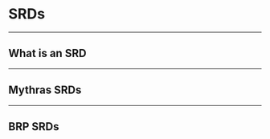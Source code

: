 # SRDs

---
## What is an SRD

---
## Mythras SRDs

---
## BRP SRDs
<!-- Combat is an important feature of roleplaying games. Violent confrontation has ever been a way of settling problems, from vengeance-driven fights between nemeses, to the clash of armies in times of war. Nevertheless, combat need not be a savage battle to the death. Some combat encounters can be swashbuckling duels which end without injury, or perhaps light-hearted bar room brawls. _Mythras Imperative_ uses several terms to explain the core elements of combat. These are explained in the following sections, but in overview, these are:

- **Combat Style:** The skill of wielding a group of weapons learned as part of a culture or profession.
- **Combat Rounds:** Bookkeeping time segments of five seconds each.
- **Combat Actions:** Possible acts a character can perform during a Round by the expenditure of an Action Point.
- **Weapon Size:** How difficult it is to parry a particular weapon.
- **Engagement:** When combatants can hit or be hit by a direct opponent, depending on circumstances.
- **Special Effects:** Combat manoeuvres which can be performed if one combatant gains the upper hand.

---
## Combat Styles

Combat Style represents a 'package' of multiple weapons related by their nature, which avoids the necessity of learning each individual weapon separately.

The most important aspect of Combat Skill is that the character learns how to use each weapon in the skill, both singly and in combination so that they might be interchanged, as necessary. Combat training does not focus merely on using a specific weapon or weapons under best conditions, but also covers what to do when placed at a severe disadvantage. Such cross-training is a primary part of preparing a combatant for the unpredictable events of the battlefield, where weapon breakage or becoming disarmed is always a potential possibility.

Thus, a Hyberborean barbarian may be expected to know how to use a spear, hand axe, javelin, and shield, whereas a Sumerian warrior may be trained in shortsword, mace, shield, and bow instead. Deciding how many weapons should be included into a single style is ultimately a choice determined by the Games Master and the setting of the game.

Characters who attempt to use a weapon not covered by their style should suffer a skill penalty of one or more difficulty grades.

Combat styles possess another function beyond simply learning a group of weapon skills. Since each style is taught by a particular culture or career, they are inherently optimised for the environment or military tactics that group normally fights with; for instance, a horse nomad learns to fight from the saddle, or an infantryman trains to fight in close order formation. Therefore, as an additional bonus, some Combat Styles may be assigned one or more traits which grants it an advantage under certain circumstances. Traits are only intended to be used with the weapons and situations of that particular style. Obviously, there are countless traits, many of which are specific to a particular period or campaign world.

##### Combat Style Traits Table

| Trait | Description |
| :-- | :-- |
| Beast-back Lancer | Performing a mounted charge with this combat style does not incur the one step difficulty penalty to hit. |
| Blind Fighting | Allows user to ignore any penalties imposed due to poor lighting or temporary blinding |
| Daredevil | May use the Evade skill to dodge blows in hand-to-hand combat without ending up prone |
| Defensive Minded | Increases the Size of your weapon when parrying by one step, provided no offensive action is taken that round |
| Formation Fighting | Permits an unflanked group of three or more warriors to draw into close formation, placing more open or disordered opponents at a disadvantage and reducing each foe's Action Points by one if they engage |
| Knockout Blow | When attacking with surprise treat any Stun Location as lasting minutes instead of turns |
| Mounted Combat | Allows character to ignore the skill cap placed upon combat rolls by the Ride skill |
| Ranged Marksman | When using a ranged weapon, shift a random Hit Location roll to an adjoining body location |
| Skirmishing | The style permits launching ranged attacks whilst walking or running |
| Throw Weapons | Any melee weapon in the style can also be thrown at no penalty to skill, but when used in this way a weapon's damage roll is halved. |
| Unarmed Prowess | Permits the user to treat his Unarmed blocks and parries as 'Medium' sized, enabling him to better defend himself from armed opponents. |

---
## Running Combat

To emphasise its visceral nature, combat is tracked on a blow-by-blow basis. To ease bookkeeping, fights are broken down into Combat Rounds of five seconds each. During this period combatants may make hand-to-hand attacks or defend against them, maneuver into and out of combat, fire or throw a Ranged Weapon, and so on. Similar to real life, most combat engagements – once joined – are concluded in a matter of seconds rather than minutes. In game terms this means several Combat Rounds, unless participants withdraw to perhaps reset Initiative, reassess their tactical situation, or simply to grab a momentary rest before re-engaging. Only fights between well matched foes or sequences of opponents tend to last longer.

---
## Firearms

If using firearms in a _Mythras Imperative_ game, there are a few things to consider given the lethality of a firefight. First, it is near impossible to avoid laser beams or bullets which travel faster than human reflexes. Using the combat rules as presented, this means that unless one tries to dive clear of the area using Evade, any hit will immediately expose the victim to one or more Special Effects. It also changes the Action Point economy. If you can't use points to reactively defend yourself then most characters will end up using all their actions to blast away, gambling on the incompetence of their foes. To handle this paradigm shift, both Game Masters and Players may need to change the way they view – and approach – gun combat. Some things to note are:

- Gun combat is dangerous!
- On the whole people prioritize not being shot over shooting others
- The most common method of protection is to take cover.
- Suppressing fire is the best way of preventing foes shooting back.
- Firearms are surprisingly inaccurate unless time is taken to brace and/or aim.
- When you are shot, bad stuff happens.

Defending oneself against gunfire largely becomes a matter of body armor, using cover, and trying to prevent the opponent from being able to fire back. Consequently, most gun battles tend to become very tactical – lots of suppressing fire, flanking movement, and flushing foes from deep cover – during which characters may pass entire combat rounds being pinned down and unable to respond until the opposition stops firing... which some players may find extremely tedious.

It is perfectly possible that an entire gunfight will result in no injuries; just one side giving up due to running out of ammunition or fleeing the battle entirely. After all, few people want to risk being riddled with a burst from a weapon on full automatic.

Throughout these combat rules, certain action types, Special Effects and situations apply to combat with firearms only, and these are marked accordingly.

---
## Combat Rounds and Initiative

Combat Rounds use several important terms:

- **Initiative:** The order of who acts when during a Turn of a Combat Round. The Games Master counts down through Initiative values from the highest to the lowest, so that each participant has a chance to take their Turn when their number is reached.
- **Turns:** During each 5 second Combat Round, each participant has an opportunity to take one or more Turns, dependent on the number of Action Points they possess, and how they use them. Upon their Turn, participants perform one Combat Action, which comprises of a declaration, possible movement, any necessary dice rolls (including Reactions), and the resolution of the Action. If any participant has Action Points remaining, the players may each take another Turn in Initiative order. Once no Action Points remain, or any remaining are being held back for Reactions, play proceeds to the next Combat Round.

Each term is described, in more detail, below.

#### Initiative

Initiative determines participants' order of actions in a Combat Round. It is rolled at the start of a fight and determines when each character acts. Unless something occurs to change the situation, such as certain Combat Actions or Special Effects, Initiative remains in play until it is forced to be re-rolled.

Initiative is calculated by each participant rolling 1d10 and adding their Initiative Modifier. Whoever gained the highest result acts first, followed by the second highest and so on. When two or more participants tie scores, the one with the higher DEX will act first. If this still results in a tie, have each roll a die with high roll going before the other.

#### Actions in Combat

Once Initiative has been determined, the participants have the potential to perform several Combat Actions during each Combat Round. All characters get 2 Action Points per Round, but when they can act is limited to whether the Action is proactive or Reactive. 

Proactive Actions can only be attempted on the character's own Turn; that is to say, during his Initiative. Proactive Actions are those in which the character is the instigator, such as making an attack with a weapon.

Reactive Actions are those taken by a character to counter or resist an act made against them. Only one reaction attempt is permitted for each threat, an example would be trying to parry an attack.

Unused Action Points do not carry over from one Round to the next.

---
## Combat Actions

Combat Actions are those acts which can be performed during battle. Drawing a weapon, casting a spell, or diving clear from an attack are all examples of Combat Actions. Most are concerned with elements of combat itself, but some relate to activities outside the realm of spells and weapons.

As previously mentioned, how often a character can act per Round is limited by their available Action Points. These are spent over the course of each Combat Round to perform various Combat Actions. Once a combatant's Action Points are expended, they may no longer act for the remainder of that Round and must wait until their points reset at the beginning of the next.

Unless otherwise specified any Combat Action (save for "Free" Actions) costs one Action Point. Thus, combatants need to carefully consider how and when they use their Action Points. They may act as aggressively or defensively as they wish, dynamically reacting to the evolving circumstance of the combat.

### Proactive Actions

The following are activities a character can attempt on his Turn by spending an Action Point. Note that some Actions such as spell casting or reloading may take several Turns to complete; each Turn costing its own Action Point.

#### Attack

The character can attempt to strike with a hand-to-hand weapon or use a Ranged Weapon.

#### Brace

The character braces by taking a firm stance and leaning into the direction of a forthcoming attack. For the purposes of resisting Knockback or Leaping Attacks, the character's SIZ is treated as 50% bigger. Against the Bash Special Effect, SIZ is doubled.

#### Cast Magic/Use Power

The character can attempt to cast a spell, invoke certain powers, and so on. Complex magics may require several Actions to complete the casting. Once concluded, the magic can be released at any moment up until the caster's next Turn – at which point it can be held for later effect, but this requires the Hold Magic/Power Action (see below) to maintain it in preparation for later release.

#### Change Range

The character can attempt to close in on or retreat from an opponent, as long as they are not engaged in hand-to-hand combat with the opponent or being pinned down by enemy fire in ranged combat situation.

#### Charge

The Charge Action allows a character to move into engagement range at running or sprinting speed, using the momentum of the charge to make a more forceful melee attack. These rules are covered in more detail in the [Charging](0005_Combat.md?id=charging) section below.

#### Delay

The character conserves one or more Actions to perform Reactive Actions later, such as Interrupt or Parry. The Action Point costs of delaying is covered by whatever acts are finally performed. If the delayed Actions are not taken before the character's next Turn, then the character is considered to have Dithered (see below), and the Action Point is lost.

#### Dither

The default option unless another Action is chosen, the character simply wastes his turn doing nothing useful.

#### Hold Magic/Power

Once casting is complete, the character may hold a spell or Power in temporary check, awaiting the best moment to release it. The magic may be held back for as long as the character continues to take this Action on subsequent Turns, but this allows free use of the Counter Spell reaction by an enemy if pertinent to the spell. The actual skill roll to cast the held spell is not made until it is cast.

#### Mount

The character can mount or dismount a riding beast or vehicle. Particularly large mounts may require several Turns to complete.

#### Move

Provided one is not engaged with an opponent, the character can move any distance the Games Master deems suitable for the situation.

#### Outmaneuver

The character can engage multiple opponents in a group Opposed Roll of Evade skills. Those who Fail to beat his roll cannot attack him in that Combat Round. See the section on [Outmaneuvering](0005_Combat.md?id=outmaneuvering) below.

#### Ready Weapon

The character may retrieve, draw, sheath, withdraw, or reload a weapon or other object. Retrieving a nearby dropped object requires 2 Actions: one to move and reach down for the object and a second to return to a readied stance. Some missile weapons require several Actions to reload.

#### Reload (Firearms)

As per Ready Weapon. Reloading times can vary wildly according to the type of weapon. Single shot black powder muskets will be far slower to reload than changing an ammunition magazine or power source.

#### Regain Footing

If unengaged with an opponent, the character can automatically regain his footing from being tripped or knocked down. If Engaged, the character must win an Opposed Roll of Brawn or Athletics with the opponent before standing. This contest does not cost any Action Points to resolve.

#### Sneak Peek (Firearms)

Sneak Peek allows somebody currently sheltering behind cover to take a quick look-see to judge what the tactical situation is. The action is ostensibly safe, permitting the observer a single Perception roll before ducking back into cover. If the Perception test is a fumble however, they foolishly overextend their head or remain in sight long enough for an enemy to take a pot shot.

#### Steady Weapon (Firearms)

Allows the character to establish a firm firing posture and support an automatic weapon so that it remains stable. It requires that the character be at least partially exposed and not completely protected by cover. The primary benefit is that it reduces the recoil penalty of Burst or Full-Automatic fire by one step. This effect is like Brace in that its benefits continue until the character moves.

#### Struggle

If the character is the victim of certain types of attack or Special Effects, they may attempt to extract themselves from the situation. For example, breaking free from an enemy's grip.

#### Switch Fire Mode (Firearms)

Switch Fire allows the user of an automatic or dual-purpose firearm to change the selector on their weapon to take advantage of other fire modes. Thus, an assault rifle could be switched from semi-automatic to burst, choose different types of ammunition, or a supplementary system such as an integral grenade launcher brought online. Whilst modern weapons require an Action Point on the character's Turn to switch modes, sufficiently advanced high-tech firearms may permit it as a Free Action, triggered by electronic implants or psychically reading the user's mind.

#### Take Cover

Take Cover is a proactive action which allows a shooter to duck behind whatever cover is available in their immediate vicinity, thereby gaining some degree of protection against incoming fire. Unlike Evade it does not leave the user prone but does rely on some form of cover being available, for example ducking back around a corner in a corridor or crouching down behind a table in a bar. Depending on circumstances, the available cover may or may not be sufficient to completely protect the character. The type of cover will also determine its protective qualities; a thick steel door for instance may prove impenetrable to bullets, whereas a thin wooden wall might only provide 4 Armor Points. For general guidelines concerning the protective qualities of certain materials, see the table in the [Inanimate Objects](0004_Game_System.md?id=inanimate-objects) section.

### Reactive Actions

This list specifies Reactions that can be used at any time during the Combat Round as a response to an imminent threat. As in the previous list, a reaction costs an Action Point to perform.

#### Counter Spell

The character can attempt to dismiss or counter an incoming spell. This assumes the countering magic has a Casting Time of one Turn, otherwise it must be prepared in advance and temporarily withheld using the Hold Magic Action. Successfully intercepting magic in this manner is assumed to negate the entire spell, even those with multiple targets or areas of effect.

#### Evade

The character can use their Evade skill in an attempt to dive clear of threats such as incoming missiles or a charging attack. This leaves the character prone unless mitigated by an Ability or special circumstance. Thus, the character's next turn is usually spent taking the Regain Footing Action to stand again.

#### Interrupt

Delaying characters only. This Reactive Action halts an opponent's Turn at any point to take a delayed Turn Action. Assuming no change in the tactical situation, the opponent continues the Turn after the character's is completed. If unable to still achieve the original declaration, the opponent's Action Point is wasted. An interrupt can also be used to perform an attack-of-opportunity against anyone passing close by the delaying character and within weapon's reach.

#### Parry

The character can attempt to defend against an incoming attack using a combination of parrying, leaning, ducking, and sidestepping footwork to minimize the blow.

### Free Actions

Free Actions (listed below) can be performed at any time during the Combat Round and cost no Action Points to perform.

#### Assess Situation

If unengaged, a character can make a Perception roll at no Action Point cost. A Success reveals any relevant changes in the tactical situation (such as spotting a foe beginning a charge). Assessing while Running results in a Hard Perception roll, Sprinting is Formidable.

#### Drop Item

Dropping an item is a Free Action.

#### Signal

If unengaged, gesturing or signaling to one or more participants (if they can perceive the sign) is a Free Action.

#### Speak

A character can speak at any time during combat, but what is said should be limited to short phrases which can be uttered in five seconds or less; for example, 'Look out behind you!' or 'Damn you to hell!'

#### Use Luck Point

Using a Luck Point – to re-roll a particular result for example – is a Free Action.

#### Ward Location

The character guards a particular Hit Location from being hit by dedicating one of his weapons to passively block the area. Any blow which lands on that location has its damage automatically downgraded as per normal for a parrying weapon of its Size. The cover continues until the dedicated weapon is used to attack or actively Parry. Establishing or changing the Hit Location covered must be performed prior to an opponent rolling to attack the character. Due to their design, shields can cover multiple areas.

For further explanation see [Passive Blocking](0005_Combat.md?id=passive-blocking) below.

---
## Movement

The following rules govern engagement in combat:

- Movement is performed by either the Move or Charge Action.
- The Move Action allows the character to move a distance equal to their Base Movement Rate.
- Movement can only be performed by unengaged characters (save for special cases such as Outmaneuvering).
- Except in certain cases (such as charging), all significant movement ceases once a character enters the engagement range of the intended opponent.
- Unless charging through contact, moving into the opponent's engagement zone places each in engagement with the other.
- Once Engaged, characters cannot move away from an opponent unless first Withdrawing from close combat.
- Attempting to move past an unengaged foe who is using the Delay Combat Action, permits (as a specific exception) that opponent to strike at moving characters as they pass by or block a character's progress, prompting close combat on the following Turn or Round.

### Situational Movement Rates

These movement rates are situational and are not always an option. Many are detailed elsewhere but are included here for convenience. Most of these situational rates may be used in addition to a normal Movement Rate under set restrictions. Such information is detailed in the specific descriptions below.

#### Climb

A character that moves adjacent to or starts the Turn next to a climbable surface or object may climb at a rate equal to the Base Movement Rate. The character cannot have moved faster than a Walk and must have movement remaining, with the distance climbed being reduced by any movement already used. Worn armor hinders climbers based on the total of Armor Points worn.

##### Armoured Movement Penalty Table

| Total AP Worn | Load Category | Movement |
| :-: | :-: | :-: |
| 0-7 | None | 0 |
| 8-15 | Light | -1 |
| 16-23 | Medium | -2 |
| 24-31 | Heavy | -3 |
| 32-39 | Formidable | -4 |
| 40+ | Herculean	| -5 |

<details>

<summary>* Community Errata</summary>

#### Climb


_The original text was "Worn armor hinders climbers by an amount equal to the Armor Points of the heaviest item worn."_

_The rule as written quickly causes issues. Wearing a single piece of 6AP armor would reduce a human to Move 0 meaning a human wearing a steel helmet and nothing else would be too overburdened to climb at all. This seems unreasonably restrictive hence the edited version suggested above. This will be updated following Loz's suggestion in the [TDM forum](https://www.tapatalk.com/groups/designmechanism/climbing-speed-from-mythras-imperative-t4052.html#p42237)..._

_**nb:** Compare the Classic Fantasy Imperative rule which ties to Encumbrance:_
- _"Worn armor hinders climbers, with each location covered by light armor counting as 1 additional 'Thing' carried, and each location covered by heavy armor counting as 2 additional 'Things' carried."_ 
- _The Classic Fantasy Imperative Encumbrance rule: "Every additional Thing above a character's STR reduces the character's Initiative Bonus by 1. Every 6 Things above STR reduces the character's Movement Rate by 5 feet (2m). Finally, when more Things are carried than the character's STR, skills using STR or DEX as part of their Base are 1 grade more difficult. When more Things are carried than twice the character's STR, these skills are 2 grades more difficult."_

</details>

#### Crawl

A character that begins the Turn prone may crawl at a maximum rate of two metres per Turn in place of a normal Move. Creatures that naturally crawl as their normal mode of movement instead use their full Move rate modified by Gaits - Walk, Run, and Sprint - see the [Movement Rate](0002_Characters.md?id=movement-rate) section above.

Movement rules are fully covered in the _Mythras_ rulebook.

#### Jump

A character that moves adjacent to or starts the Turn next to a jumpable obstacle may attempt to leap over it. The character may be moving at any rate up to the point of the leap. 

A successful Athletics roll allows one to jump up to twice one's own height horizontally or up to half one's own height vertically (if the character has at least a five metre run-up available). If jumping from a standing position, then these distances are halved.

Reduce the jump distance in metres by one-fifth the total 'Things' carried. Worn armor hinders jumpers, with each location covered by light armor counting as 1 'Thing' in the beforementioned calculation, and heavy armor counts as 2 'Things.'

<details>

<summary>* Community Errata</summary>

#### Jump


_The original text made no mention of Armor or Encumbrance. Loz's Climbing penalties are too restrictive to use for Jump as is but Classic Fantasy Imperative again ties armor penalties to Encumbrance:_
- _"Reduce the jump distance in feet by half the total 'Things' carried. Worn armor hinders jumpers, with each location covered by light armor counting as 1 'Thing' in the beforementioned calculation, and heavy armor counts as 2 'Things.'"_ 

</details>

#### Swim

A character that moves adjacent to or starts the Turn next to a body of water may swim at a rate equal to the Base Movement Rate, minus any movement already used. See the Swim description in the [Skills](0003_Skills.md?id=swim-strcon) section for more information.

Under normal conditions a character's maximum swimming speed per Round is equal to their Movement Rate, -1 for each 'Thing' carried more than the character's STR. Worn armor hinders swimmers, with each location covered by light armor counting as 1 additional 'Thing' carried, and each location covered by heavy armor counting as 2 additional 'Things' carried. If total ENC reduces swim distance to 0 or less, the character automatically begins drowning (see [Asphyxiation](0004_Game_System.md?id=asphyxiation)).

<details>

<summary>* Community Errata</summary>

#### Swim

_The published version of _Mythras Imperative_ has no explicit rules for Swim movement at different gaits or speeds. Classic Fantasy Imperative again ties armor penalties to Encumbrance:_

- _Under normal conditions a character's maximum swimming speed per Round is equal to their Movement Rate, -1 for each 'Thing' carried more than the character's STR. Worn armor hinders swimmers, with each location covered by light armor counting as 1 additional 'Thing' carried, and each location covered by heavy armor counting as 2 additional 'Things' carried. If total ENC reduces swim distance to 0 or less, the character automatically begins drowning (see Asphyxiation)._

</details>

---
## How Combat Works

Fighting in _Mythras Imperative_ is resolved with each attack or parry representing a single stab, swing, spell cast, or shot of a weapon. Any offensive Action permits the chance to be resisted by a reaction. Thus, even if a character manages to strike an opponent, the foe is permitted their own roll to see if they can parry the blow before it lands. The same philosophy is used whether the attacks are missile weapons against targets diving for cover or trying to break free from the iron grasp of a giant octopus.

### Attacks and Parries

Close combat is handled in the following step-by-step manner:

1. On his turn the attacker spends an Action Point, rolls against his Combat Skill, and notes the result.
2. If desired, the defender spends an Action Point to Parry, rolls against his Combat Skill, and notes the result.
3. The success level of the results is compared as per a Differential Roll.
4. Any difference grants the successful combatant with the superior roll one or more Special Effects.
5. If the attacker achieved a Success or Critical, they may roll weapon damage and apply their Damage Modifier (if any). If applicable, a Hit Location is determined for the blow.
6. If the defender achieved a Success or Critical, reduce any damage inflicted according to the comparative sizes of the weapons involved.
7. Reduce any remaining damage by the Armor Points of natural or worn protection.

Note that any Special Effects generated by the exchange are independent of whether damage is inflicted. It is quite possible for a defender to gain the higher success level, yet still suffer injury.

### Weapon Size

Every weapon in _Mythras Imperative_ possesses several different attributes from the damage it deals to how many hands are required to wield it. Size is a combination of a weapon's mass, leverage, and stability, and is used to determine the weapon's ability to impose and parry damage. Size categories are Small, Medium, Large, Huge, and Enormous. The unarmed attacks of creatures are assigned similar categories according to their physical characteristics.

### Damage Reduction

If a defender succeeds in parrying, then they can reduce an attacker's damage, if any, according to the comparative Size of the weapons used.

- Parrying an attack with a weapon or shield of equal or greater Size deflects all damage.
- Parrying with a weapon or shield of one Size less only deflects half damage.
- Parrying with a weapon or shield two or more Sizes less fails to deflect any damage.

_For example, parrying a great axe (Huge) with a kite shield (also Huge) would block all damage; parrying it with a Longsword (Large) would halve the damage, and parrying it with a shortsword (Medium) would stop no damage at all._

### Armor

Any damage which penetrates the defender's Parry is further reduced by the Armor Points of any natural protection (such as scales or a shell) or worn armor they possess. If the defender has both, then the two stack together to reduce damage.

Due to its mass and restriction to movement, the highest Armor Point value of armor worn by a character acts as a penalty to their Initiative roll.

### Parrying a Missed Attack

If the attacker misses his initial attack roll, the defender has the option to spend an Action Point to Parry. Although it may seem disingenuous to parry an attack which will miss anyway, a skilled defender can use this to his advantage to gain one or more Special Effects, potentially weakening or incapacitating a foe and preserving their next turn for some other Action.


### Unable or Unwilling to Parry

In a situation where a defender is unable to Parry due to having no Action Points remaining, or, confident in his ability to weather the blow, elects not to Parry, they are treated as having automatically rolled a Failure. This has the consequence of granting a successful attacker one or more Special Effects.


### Unsuccessful Rolls and Fumbles

If both combatants Fail their rolls, or the defender decides not to take advantage of a missed attack, then the attack – Parry sequence ends, and combat continues on to the participant with the next highest Initiative.

---
## Special Effects

Fighting is far more than simply injuring or killing an opponent. Combative arts teach many methods of defeating a foe, perhaps rendering them helpless or forcing them into situations where they must capitulate, without necessarily needing to cause them harm. Special Effects represent these techniques and control how they occur in play.

Whenever opponents engage in a Differential Roll of their respective fighting skills, any resulting difference in success levels indicates an opportunity for Special Effects to occur. This reflects one combatant maneuvering his opponent into a disadvantageous situation which can be exploited using a cunning trick or tactic.

The number of Special Effects received depends on the difference between the Levels of Success, as illustrated on the Differential Levels of Success table.

If any Special Effects are won during an exchange, they must be selected before Damage and Hit Location, if any, are rolled. In cases where the recipient is badly wounded in addition to receiving a Special Effect, Endurance rolls are resolved after the application of the effect.

Special Effects cover a diverse range of situations and techniques. Some are designed specifically for attacks, while others are intended for defense, and a few are adaptable for either circumstance. Certain Special Effects can also be limited to specific weapon types or specific dice rolls, requiring a Critical or Fumble result on their skill check for instance.

When two or more Special Effects are gained, the combatant may freely mix and match which ones are selected, providing the prerequisite conditions for each one are met. Some effects can be stacked. For example, an attacker who rolls a Critical Success and wins two Special Effects could choose Maximize Damage twice rather than choosing two separate offensive maneuvers.

### Special Effects Table

| Special Effect | Offensive | Defensive | Special Weapon Type | Specific Roll | Stackable |
| :-- | :-: | :-: | :-: | :-: | :-: |
| [Accidental Injury](0005_Combat.md?id=accidental-injury) | | X | | Attacker Fumbles | |
| [Arise](0005_Combat.md?id=arise) | | X | | | |
| [Bash](0005_Combat.md?id=bash) | X | | Shields or Bludgeoning | | |
| [Bleed](0005_Combat.md?id=bleed) | X | | Cutting Weapons | Firearms: Attacker Criticals | |
| [Blind Opponent](0005_Combat.md?id=blind-opponent) | | X | | Defender Criticals | |
| [Bypass Armor](0005_Combat.md?id=bypass-armor) | X | | | Attacker Criticals | X |
| [Choose Location](0005_Combat.md?id=choose-location) | X | | | See Description | |
| [Circumvent Cover](0005_Combat.md?id=circumvent-cover) | X | | High Tech Firearms Only | | |
| [Circumvent Parry](0005_Combat.md?id=circumvent-parry) | X | | | Attacker Criticals | |
| [Damage Weapon](0005_Combat.md?id=damage-weapon) | X | X | | | |
| [Disarm Opponent](0005_Combat.md?id=disarm-opponent) | X | X | | | |
| [Drop Foe](0005_Combat.md?id=drop-foe) | X | | Firearms Only | | |
| [Duck Back](0005_Combat.md?id=duck-back) | X | | Firearms Only | | |
| [Enhance Parry](0005_Combat.md?id=enhance-parry) | | X | | Defender Criticals | |
| [Entangle](0005_Combat.md?id=entangle) | X | X | Entangling Weapons | | |
| [Force Failure](0005_Combat.md?id=force-failure) | X | X | | Opponent Fumbles | |
| [Grip](0005_Combat.md?id=grip) | X | | Unarmed | | |
| [Impale](0005_Combat.md?id=impale) | X | | Impaling Weapons | | |
| [Marksman](0005_Combat.md?id=marksman) | X | | Ranged Weapons | | |
| [Maximize Damage](0005_Combat.md?id=maximize-damage) | X | | | Attacker Criticals | X |
| [Overpenetration](0005_Combat.md?id=overpenetration) | X | | Firearms Only | Attacker Criticals | |
| [Pin Down](0005_Combat.md?id=pin-down) | X | | Firearms Only | | X |
| [Prepare Counter](0005_Combat.md?id=prepare-counter) | | X | | | X |
| [Rapid Reload](0005_Combat.md?id=rapid-reload) | X | | | | X |
| [Scar Foe](0005_Combat.md?id=scar-foe) | X | X | | | |
| [Select Target](0005_Combat.md?id=select-target) | | X | | Attacker Fumbles | |
| [Slip Free](0005_Combat.md?id=slip-free) | | X | | Defender Criticals | |
| [Stun Location](0005_Combat.md?id=stun-location) | X | | Bludgeoning Weapons | | |
| [Sunder](0005_Combat.md?id=sunder) | X | | Two Handed Weapons | | |
| [Trip Opponent](0005_Combat.md?id=trip-opponent) | X | X | | | |
| [Weapon Malfunction](0005_Combat.md?id=weapon-malfunction) | | X | Firearms Only | Attacker Fumbles | |
| [Withdraw](0005_Combat.md?id=withdraw) | | X | | | |


### Special Effect Descriptions

#### Accidental Injury

The defender deflects or twists an opponent's attack in such a way that the attacker fumbles, injuring themself. The attacker must roll damage against himself in a random Hit Location using the weapon used to strike. If unarmed, the attacker tears or breaks something internal, the damage roll ignoring any armor.

#### Arise

Allows the defender to use a momentary opening to roll back up to their feet.

#### Bash

The attacker deliberately bashes the opponent off balance. How far the defender totters back or sideward depends on the weapon being used. Shields knock an opponent back one metre for every 2 points of damage rolled (prior to any subtractions due to armor, parries, and so forth), whereas bludgeoning weapons knock back one metre for every three points. Bashing works only on creatures up to twice the attacker's SIZ. If the recipient is forced backward into an obstacle, then they must make an Acrobatics skill roll - or Athletics at Hard difficulty - to avoid falling or tripping over. For firearms, since Bash relies more on catching an opponent off balance, rather than throwing them backwards by pure force, it is perfectly reasonable for projectile ammunition to cause a target to stagger if it strikes an extremity. Energy weapons are less likely to inflict such an effect unless the physics of the beam result in some sort of surface explosion.

<details>

<summary>* Community Errata</summary>

---

#### Bash

_The original rule had ambiguous wording as follows: "...they must make a Hard Athletics or Acrobatics skill roll..."_

_That looks like either skill would be rolled at Hard where the convention is to make a Standard check with a Professional skill or a Hard check with the closest equivalent Standard skill._

_The wording has been replaced with "...they must make an Acrobatics skill roll - or Athletics at Hard difficulty..."_

---

</details>

#### Bleed

The attack cuts open a major blood vessel. If the blow overcomes Armor Points and injures the target, the defender must make an Opposed Roll of Endurance against the original attack roll. If the defender Fails, then they begin to bleed profusely. At the start of each Combat Round, the recipient loses one level of Fatigue, until they collapse and possibly die. Bleeding wounds can be staunched by passing a First Aid skill roll, but the recipient can no longer perform any strenuous or violent action without re-opening the wound. See Blood Loss, in the Game System section. For firearms, since most firearms produce very narrow wound paths, it is actually moremore difficult to nick or sever a major blood vessel than it is with a slicing or stabbing weapon. Due to this Bleed should be a Critical Success only – unless the gun is some sort of weird weaponry which fires shuriken, razor fléchettes, flattened force fields or some such exotic ammunition.

#### Blind Opponent

On a Critical the defender briefly blinds his opponent by throwing sand, reflecting sunlight off his shield, or some other tactic that briefly interferes with the attacker's vision. The attacker must make an Opposed Roll of his Evade skill (or Weapon skill if using a shield) against the defender's original Parry roll. If the attacker Fails, they suffer a situational modifier of Hard or Formidable for the next 1d3 Turns, depending on the method of blinding.

#### Bypass armor

On a Critical the attacker finds a gap in the defender's natural or worn armor. If the defender is wearing armor above natural protection, then the attacker must decide which of the two is bypassed. This effect can be stacked to bypass both. For the purposes of this effect, physical protection gained from magic is considered as being worn armor. Although Bypass Armor can ostensibly be used with any sort of attack, some types of ammunition might either be prevented from accessing this effect (shot gun pellets due to their spread) or built into their base performance, granting it as a bonus special effect in addition to any others won (Teleportation rounds). Much depends on how the Game Master wishes to model the weapon.

#### Choose Location

When using hand-to-hand melee weapons the attacker may freely select the location where the blow lands, as long as that location is normally within reach. If using Ranged weapons, including firearms, Choose Location is a Critical Success only, unless the target is within Close Range and is either stationary or unaware of the attacker. For firearms, telescopic scopes may extend this range.

#### Circumvent Parry

On a Critical the attacker may completely bypass an otherwise successful Parry.

#### Damage Weapon

Permits the character to damage his opponent's weapon as part of an Attack or Parry. If attacking, the character aims specifically at the defender's Parrying weapon and applies his damage roll to it, rather than the wielder. The targeted weapon uses its own Armor Points for resisting the damage. If reduced to zero Hit Points the weapon breaks. For firearms, since striking a handheld weapon at range is even more difficult than targeting a specific body location, this should generally be reserved for Critical Successes only. There are several exceptions however, the first being that a shield should, by its very nature, be much easier to hit. The second concerns exotic weapons which fire a cone shaped beam able to target handheld objects within its area of affect; for instance, an induction gun that heats metal objects.

#### Disarm Opponent

The character knocks, yanks, or twists the opponent's weapon out of his hand. The opponent must make an Opposed Roll of his Combat Style against the character's original roll. If the recipient of the disarm loses, his weapon is flung a distance equal to the roll of the disarmer's Damage Modifier in metres. If there is no Damage Modifier, then the weapon drops at the disarmed person's feet. The comparative size of the weapons affects the roll. Each step that the disarming character's weapon is larger increases the difficulty of the opponent's roll by one grade. Conversely, each step the disarming character's weapon is smaller makes the difficulty one grade easier. Disarming works only on creatures of up to twice the attacker's STR.

#### Drop Foe

Offensive, Firearms Only. Assuming the target suffers at least a minor wound from the shot, they are forced to make an Opposed Test of their Endurance against the attacker's hit roll. Failure indicates that the target succumbs to shock and pain, becoming incapacitated and unable to continue fighting. Recovery from incapacitation can be performed with a successful First Aid check or using some form of technological or narcotic booster if such exists in the campaign. Otherwise, the temporary incapacitation lasts for a period equal to one hour divided by the Healing Rate of the target.

#### Duck Back

Offensive, Firearms Only. This special effect allows the shooter to immediately duck back into cover, without needing to wait for their next Turn to use the Take Cover action. The character must be already standing or crouching adjacent to some form of cover to use Duck Back.

#### Enhance Parry

On a Critical the defender manages to deflect the entire force of an attack, no matter the Size of his weapon.

#### Entangle

Allows a character wielding an entangling weapon, such as a whip or net, to immobilize the location struck. An entangled arm cannot use whatever it is holding; a snared leg prevents the target from moving; while an enmeshed head, chest, or abdomen makes all skill rolls one grade harder. On his following turn, the wielder may spend an Action Point to make an automatic Trip Opponent attempt. An entangled victim can attempt to free himself on his turn by either attempting an Opposed Roll using Brawn to yank free, or by winning a Special Effect and selecting Damage Weapon, Disarm Opponent, or Slip Free.

#### Force Failure

Used when an opponent Fumbles, the character can combine Force Failure with any other Special Effect which requires an Opposed Roll to work. Force Failure causes the opponent to fail his resistance roll by default – thereby automatically be disarmed, tripped, and so forth.

#### Grip

Provided the opponent is within the attacker's Unarmed Combat reach, they may use an empty hand (or similar limb capable of gripping) to hold onto the opponent, preventing them from being able to disengage from combat. The opponent may attempt to break free on his turn, requiring an Opposed Roll of either Brawn or Unarmed against whichever of the two skills the gripper prefers.

#### Impale

Roll weapon damage twice, with the attacker choosing which of the two results to use for the attack. Assuming the weapon is a melee weapon, if armor is penetrated and a wound is caused, the attacker has the option of leaving the weapon in the wound or yanking it free on their next turn. Leaving the weapon in the wound inflicts a Difficulty Grade on the victim's future skill attempts. The severity of the penalty depends on the size of both the creature and the weapon impaling it, as listed on the Impale Effects Table below. For simplicity's sake, further impalements with the same sized weapon inflict no additional penalties. To withdraw an impaled weapon during melee requires use of the Ready Weapon Combat Action. The wielder must pass an unopposed Brawn roll (or win an Opposed Brawn roll if the opponent resists). Success pulls the weapon free, causing further injury to the same location equal to half the normal damage roll for that weapon, but without any Damage Modifier. Failure implies that the weapon remains stuck in the wound with no further effect, although the wielder may try again on their next turn. Specifically barbed weapons (such as harpoons) inflict normal damage. Armor does not reduce withdrawal damage. While it remains impaled, the attacker cannot use his impaling weapon for Parrying.

#### Impale Effects Table

| Creature SIZ | Small Weapons | Medium Weapons | Large Weapons | Huge Weapons | Enormous Weapons |
| :-: | :-: | :-: | :-: | :-: | :-: |
| 1-10 | Formidable | Herculean | Incapacitated | Incapacitated | Incapacitated |
| 11-20 | Hard | Formidable | Herculean | Incapacitated | Incapacitated |
| 21-30 | No Effect | Hard | Formidable | Herculean | Incapacitated |
| 31-40 | No Effect | No Effect | Hard | Formidable | Herculean |
| 41-50 | No Effect | No Effect | No Effect | Hard | Formidable |
| Each +10 | Follow table progression |

For firearms, the ammunition of most projectile-based firearms will be able to impale. Game Masters may wish to restrict or ban this effect for plasma or laser-based energy weapons. Bullets, fléchettes and similar projectiles are clearly too small to impose any secondary impaling effects.

#### Marksman

Permits the shooter to move the Hit Location struck by his shot by one step, to an immediately adjoining body area. Physiology has influences over what can be re-targeted and common sense should be applied. Thus, using this Special Effect on a humanoid would permit an attacker who rolled a leg shot, to move it up to the abdomen instead. Conversely shooting a griffin in the chest would permit selection of the forelegs, wings, or head.

#### Maximize Damage

On a Critical the character may substitute one of his weapon's damage dice for its full value. For example, a Hand Axe which normally does 1d6 damage would instead be treated as a 6, whereas a great club with 2d6 damage would instead inflict 1d6+6 damage. This Special Effect may be stacked. Although it can also be used for natural weapons, Maximize Damage does not affect the Damage Modifier of the attacker, which must be rolled normally.

#### Over-penetration

Critical, Firearms Only. If shooting at lineally positioned opponents or into a densely packed group, this special effect allows the shot to travel completely through the first victim to strike a second behind them, assuming that it overcomes the first target's body armor. The second victim, however, only suffers half damage due to attenuation or slowing down of the shot. Over-penetration is generally of more use with high powered weapons that inflict large amounts of damage or those which have some sort of armor piercing ability. Any special effects inflicted on the first target are not applied to the second.

#### Pin Down

Firearms Only. Similar to Press Advantage, this special effect forces the target to make an Opposed Test of their Willpower against the attacker's hit roll. Failure means that the target hunkers down behind whatever cover is available and cannot return fire on their next Turn. Note that Pin Down works even if no actual damage is inflicted on the target (perhaps due to a successful evasion or shots striking their cover instead), as it relies on the intimidation effect of gunfire passing very close by.

Although a pinned victim is unable to fire back for the requisite time, they can perform other actions provided they don't expose themselves to fire in the process, such as crawling away to new cover, communicating with others, reloading a weapon and so on.

#### Prepare Counter

The defender reads the patterns of his foe and prepares a counter against a specific Special Effect (which should be noted down in secret). If his opponent attempts to inflict the chosen Special Effect upon him during the fight, the defender instantly substitutes the attacker's effect with one of his own, which succeeds automatically.

#### Rapid Reload

When using a Ranged Weapon, the attacker reduces the reload time for the next shot by one. This effect can be stacked. For firearms, whilst useful for black powder or single round firearms, this effect has less of an obvious application when applied to automatic weapons, where the next shot is chambered (or charged) instantly. However, Rapid Reload could be used instead to quickly change weapon magazines. It might also be applicable for energy weapons that possess lengthy cycle times to recharge capacitors or allow the barrel to cool.

#### Scar Foe

The combatant inflicts his opponent with a scar that will be the talk of all for the rest of his or her life – such as an almost-severed-throat, or the letter 'Z' artfully inscribed across the chest.

#### Select Target

When an attacker Fumbles, the defender may maneuver or deflect the blow in such a way that it hits an adjacent bystander instead. This requires that the new target is within reach of the attacker's close combat weapon, or in the case of a ranged attack, is standing along the line of fire. The new victim is taken completely by surprise by the unexpected accident and has no chance to avoid the attack which automatically hits. In compensation, however, they suffer no Special Effect.

#### Slip Free

On a Critical the defender can automatically escape being Entangled, Gripped, or Pinned.

#### Stun Location

The attacker can use a bludgeoning weapon to temporarily stun the body part struck. If the blow overcomes Armor Points and injures the target, the defender must make an Opposed Roll of Endurance vs. the original attack roll. If the defender Fails, then the Hit Location is Incapacitated for a number of Turns equal to the damage inflicted. A blow to the torso causes the defender to stagger winded, only able to defend. A head shot renders the foe briefly insensible and unable to act.

#### Sunder

The attacker may use a suitable weapon, such as an axe, to damage the armor or natural protection of an opponent. Any weapon damage, after reductions for parrying or magic, is applied against the armor Point value of the protection. Surplus damage over its Armor Points is then used to reduce the Armor Point value of that armor(ed) location – ripping straps, bursting rings, creasing plates, or tearing away the hide, scales, or chitin of monsters. If any damage remains after the protection has been reduced to zero AP, it carries over onto the Hit Points of the location struck. For firearms, Sunder would be suitable for energy-based firearms designed to destroy ablative armors or more exotic concepts like gravity wave guns.

#### Trip Opponent

The character attempts to overbalance or throw his opponent to the ground. The opponent must make an Opposed Roll of his Brawn, Evade, or Acrobatics against the character's original roll. If the target fails, they fall prone. Quadruped opponents (or creatures with even more legs) may substitute their Athletics skill for Evade and treat the roll as one Difficulty Grade easier. For firearms, assuming the firearm shoots ammunition with mass, there is no reason that this effect couldn't be used when shooting at the legs of an opponent, even if no damage penetrates any worn protection.

#### Weapon Malfunction

Attacker Fumbles, Firearms Only. The attacker's firearm malfunctions in such a way that it is rendered useless until time can be spent field stripping and cleaning it.

#### Withdraw

The defender may automatically withdraw out of reach, breaking off engagement with that particular opponent.

---
## Close Combat

Close combat is hand-to-hand fighting in its classic sense when combatants strike each other with wielded or natural weapons. The following guidelines offer ways to make close combat more interesting and help to further explain some concepts hinted at earlier in this chapter.

### Situational Modifiers

Situational modifiers may be applied when fighting in particular conditions, or as the result of a Special Effect. For example, fighting in the dark might incur a Difficulty Grade of Herculean. Unless stated otherwise, modifiers are decided by the Games Master. Where two or more situations are pertinent to the character, use the most severe.

Some modifiers are circumstance dependent, but rather than applying a Difficulty Grade the Combat Skill is limited by a relevant skill. For example, fighting from the back of a horse would cap the combatant's Combat Skill by their Ride skill, while fighting in water might cap it to the value of the character's Swim.

#### Close Combat Situational Modifiers

| Situation | Difficulty Grade |
| :-- | :-: |
| Attacking a helpless target | Automatic |
| Attacking in a confined situation | Hard |
| Defending while on lower ground or against mounted foe | Hard |
| Fighting while on unstable ground | Hard |
| Fighting while crouching or from one knee | Hard |
| Fighting in poor visibility (thick fog, snowstorm) | Hard |
| Defending against an attack from behind | Formidable |
| Fighting while prone | Formidable |
| Fighting in partial darkness (dim illumination) | Formidable |
| Fighting in pitch black conditions (no illumination at all) | Herculean |
| Blinded or loss of primary perceptive sense | Herculean |

### Engagement

A character is considered Engaged if within melee weapon range of an opponent. This does not necessarily require that both combatants can reach each other; only that one of them can be potentially struck by the other. Once a character has Engaged with an opponent, they can no longer freely depart that fight (charging past is a special exception). It requires some form of deliberate act to break contact with the foe, normally performed via a Combat Action such as Outmaneuver, or use of the Withdraw Special Effect.

### Charging

The Charge action is the act of moving quickly to increase the force and impact of an attack. A charge requires the attacker to choose a Charge action, moving at either a Run or Sprint Gait - see the [Movement Rate](0002_Characters.md?id=movement-rate) section above. Movement rules are fully covered in the _Mythras_ rulebook. 

If this brings them into contact with their opponent, they must stop there and conduct the Attack action, as modified for the charge. There is no minimum distance that must be covered before a charge can take place, as the distance moved is less a factor than the momentum achieved. Hence running or sprinting.

While charging, the attack roll suffers a Difficulty Grade of Hard. In return the charge increases the Size of the attacking weapon by one step and a bipedal attacker's Damage Modifier by one step, or two steps if a quadruped (or more legs). Riding characters may substitute their Damage Modifier for that of their mount instead. The final position of the charging character depends on the result of the exchange and whether the attacker wishes to stop or continue sweeping past, immediately breaking engagement.

Rather than Parrying or Evading, the recipient of a charge can simultaneously counterattack the charging attacker instead. In this case the wielder of the longer weapon strikes first. If the weapon can be set to receive a charge (such as a spear), the recipient may use the Damage Modifier of the charger instead of his own.

### Cover

Opponents use cover to obstruct attacks against them, by either physically blocking a blow due to the toughness of the interposing material, or by obscuring where precisely the foe is. The precise value of cover depends on the thickness of its protection and the extent of its coverage.

An attack against a target that lands on an obscured Hit Location will be blocked to the extent of the cover's inherent protection. Cover can be partially negated either by use of the Choose Location Special Effect to aim at visible parts of the target or striking through the cover if the weapon can penetrate it.

In situations where cover is total, but the attacker believes his attack will penetrate, they may strike blindly at the hidden target. In such cases, the attack roll is one grade harder, and Choose Location may not be taken if a Special Effect is won. This assumes the attacker knows fairly accurately the target's position behind the cover.

### Evading

Evading in combat is to throw oneself clear of an overwhelming attack. This requires an Opposed Roll of the Evade skill of the defender versus the attacker's pertinent roll. This could be anything from the Drive skill of a ramming battle tank to the spell casting skill of a magician. If the attacker wins, then they inflict damage as per normal. If the defender wins, damage is completely avoided.

If the winner of the Opposed Roll achieves one or more Levels of Success over his opponent, they may select suitable Special Effects as per normal combat. Whatever the result, the evasive gambit leaves the defender prone – usually requiring the character to regain his footing on his following turn – unless they can use the Arise Special Effect.

### Knockback

An attack which imparts more damage than the SIZ of the recipient will, by default, result in the character being knocked back. The damage in this circumstance is before any reduction due to parrying or armor. On receiving such a blow, the recipient must pass an Easy Acrobatics or Standard Athletics roll to avoid falling prone. They are also thrust one metre for every five points of damage (or fraction thereof) over their SIZ. Proactively using the Brace Combat Action can reduce or even negate the effects of knockback.

### Leaping Attacks

Leaping attacks can be launched from a variety of situations, most are triggered as part of an ambush or at the conclusion of a charge, but some creatures can leap atop an opponent without the need for a run-up or superior height.

A leaping attack is resolved with an Opposed Roll of the leaper's Athletics skill versus the defender's Brawn or Evade skill. Quadruped targets make the attack roll one Difficulty Grade harder. If the leaper wins then the defender is automatically knocked prone, with the attacker astride them. Failure means the defender has weathered or sidestepped the impact. If the winner of the Opposed Roll achieves one or more Levels of Success over his opponent, they may select suitable Special Effects as per normal combat.

No damage is inflicted as part of the leap; however, a subsequently prone victim cannot recover his footing until either his attacker leaves, or they eventually win a Special Effect permitting them to Arise. In addition, leaping attacks only work against opponents of up to twice the attacker's SIZ. A target can make themselves more difficult to knock down by proactive use of the Brace Combat Action, provided they are aware of the impending leap attack.

### Outmaneuvering

A character facing multiple opponents can use movement to limit the number which can attack him at any time, constantly shifting position, forcing foes to interfere with one another. Outmaneuvering requires that the character has room to move about and is not pinned in a confining area.

Outmaneuvering requires that the character engages his opponents in a group Opposed Roll of Evade skills. Every participant, both the maneuvering character and those foes who wish to corner him, must spend an Action Point. Then they each roll once and those who fail to beat the maneuvering character's roll cannot attack him for the remainder of that Combat Round, being blocked by their allies or terrain features.

If the maneuvering character beats all of his opponents, one has the choice of safely engaging a single foe for the rest of the Round or Withdrawing from the fight completely.

### Passive Blocking

Passive Blocking allows a character armed with a weapon to hold it in such a way that it covers a chosen location (or locations when using a shield), but at the cost of being unable to actively Parry with it (see Ward Location). Any attack which hits the locations automatically receives the benefit of the weapon or shield, reducing damage as normal. The technique is commonly used when a warrior wishes to guard a weak spot or wounded location. Nothing prevents a dual weapon, or weapon and shield combatant from using his other weapon to actively parry.

Since Passive Blocking works in the same way as cover, the Choose Location Special Effect cannot be used to bypass the block in close combat, though opponents can still use the effect to strike other unblocked areas. Crouching down behind a shield allows a character to double the number of locations covered while Passive Blocking.

### Surprise

Surprise occurs when an unexpected attack is launched against opponents unaware of the attacker's presence or intention. An ambush would be an example of the former, while treacherously turning on an unsuspecting ally during amiable conversation illustrates the latter.

The effects of surprise on a target are potent:

- The target suffers a –10 penalty to Initiative.
- Until their Initiative arrives, they are considered flat-footed and cannot defend themselves.
- The first attack on the target, if successful, gains a bonus Special Effect
- For the remainder of the Round, they may not perform any offensive ActionAction.

### Sweep Attacks

Sweep attacks occur at the Games Master's decision, when weapons or creatures of unusual size attack a closely clumped group of opponents – the scything tail of a huge dragon or the unstoppable charge of a giant triceratops for example – striking several foes simultaneously.

A sweep attack is made by applying a single attack roll of the weapon or creature to all targets in its path. Each defender must resolve the effects of the attack separately and any Special Effects imposed on the attacker are treated as having occurred concurrently.

---
## Ranged Combat

Ranged combat incorporates all forms of weaponry which require to be shot, thrown, or slung to strike their target. Ranged attacks are resolved in an identical way to close combat. However, Ranged Weapons can normally only be parried with shields; those without must rely on natural cover or use Evade to dive out of the line of fire. Thus, against lightly armored foes, Ranged Weapons can be formidable deterrents.

Each Ranged Weapon has several specific attributes which determine its effectiveness. The ones which have a key bearing on combat are as follows:

- **Force:** The Ranged Weapon equivalent of Size. It is an abstract measure of the penetrative power of a weapon or its ammunition to determine whether the blow overcomes a (shield) parry.
- **Damage Modifier:** This Attribute shows whether the Damage Modifier of the attacker can be used to boost the Ranged Weapon's damage roll. In general, only self-drawn bows and thrown weapons allow the user to apply their Damage Modifier.
- **Range:** Three numbers separated by slashes, representing the maximum Close, Effective, and Long ranges of the weapon or its ammunition. Close Range is the distance over which the Choose Location Special Effect may be used, provided the target is stationary or unaware of the impending attack. Effective Range has no significant modifiers. At Long Range, the weapon can still inflict harm, but the amount of damage is halved, and Force is reduced by one step.
- **Load:** The time in Turns taken to load or reload a weapon that fires ammunition. A character can reduce the time spent loading or readying by use of the Rapid Reload Special Effect.
- **Impale Size:** The Size of an impaled weapon is different from the Force it strikes with. Ranged impaling weapons have a special column denoting their actual size when considering the hindrances caused by the Impale Special Effect.

### Situational Modifiers

As with close combat, situational modifiers may be applied when using Ranged Weapons in particular conditions. A character's Combat Skill may be capped when using the weapon in difficult circumstances, such as throwing a spear while riding a horse.

##### Ranged Combat Situational Modifiers

| Situation | Difficulty Grade |
| :-- | --- |
| Light Wind\* | Hard |
| Moderate Wind\* | Formidable |
| Strong Wind\* | Herculean |
| Gale, Storm, or Worse\* | Hopeless |
| Target is Running | Hard |
| Target is Sprinting | Formidable |
| Target obscured by mist or is in partial darkness | Hard |
| Target obscured by thick smoke or is in darkness | Formidable |
| Target completely obscured | Herculean |
| Target completely invisible | Impossible\*\* |
| Target prone | Formidable |
| Attacker prone\*\*\* | Herculean |
| Attacker is on unstable ground | Hard |

_\* Assumes the thrown weapon or ammunition is vulnerable to crosswinds, and supersedes the normal penalty imposed by the winds on normal skills._

_\*\* Unless targets general location is revealed or known, then treat as Herculean_

_\*\*\* Penalty can be negated if using a crossbow or firearm from a prepared position._

### Aiming

By spending additional time aiming a Ranged Weapon, a character can potentially increase his chance of hitting. Aiming requires an entire Combat Round steadying the weapon and waiting for the best opportunity to release, for example withholding a bowshot for a momentary lull in the wind or until a target moves between two obstructions. By aiming, the character may reduce the difficulty of a Range or Situational Modifier by one grade. Additional Rounds spent aiming grant no further advantage.

### Automatic Fire

Some firearms automatically chamber the next shot, by using the waste gases, recoil, or energy from the previous shot. With no need to re-cock, this grants the weapon a range of different firing rates, all dependent on how much ammo the user wishes to release.

These firing modes are known as Semi-Automatic, Burst and Full-Automatic. Whilst this ability can make some guns capable of dealing out fearsome damage, trying to maintain accuracy with recoiling weapons is problematic. Assume that the following rules primarily apply to projectile firing automatic weapons.

#### Semi-Automatic

This is actually the default rate of fire for most guns, where each pull of the trigger fires a single shot and loads the next round.

#### Burst

For burst fire each pull on the trigger releases a short number of rounds, usually no more than three to five depending on the weapon. Its original purpose was to permit limited suppression fire but restrict excessive ammunition use. It is not intended to improve the shooter's chance to hit since rapid, sequential recoil continually jerks the weapon off-line. Firing in burst mode imposes a penalty grade of Hard to the attack roll. If the attack succeeds however, the shooter rolls a dice to see how many of the rounds in that burst struck home on the target. So, a three round burst would use 1d3. Roll separate location and damage for each round which hits.

#### Full-Automatic

Normally used for full blown suppressing fire to pin down multiple targets, full-automatic can be devastating if fired into a closely grouped body of enemies. The shooter decides how many rounds of ammo to fire (up to the limit of the cyclic rate of the weapon) which are then evenly distributed across all the targets included in the arc of fire. Any spare rounds are considered lost whilst traversing aim (thus firing 15 rounds at 6 targets would be two bullets each). A separate attack roll is made for each target, but at a difficulty grade of Formidable due to the increased recoil effects of sustained fire. Those targets who are hit suffer a random number of rounds as per Burst Fire.

Note that only the first shot which strikes during a burst or full automatic spray can benefit from special effects. Thus, rolling a critical attack whilst firing in automatic mode would permit the selection of Maximize Damage, but only with the first shot, even if all the remaining rounds hit home.

#### Why is Automatic Fire So Heavily Penalised?

It might appear that the rules for automatic fire are unduly harsh compared with the apparent accuracy of modern firearms. There are several reasons for this, the primary ones being streamlining and game balance. Players who criticize their character's inaccuracy should be reminded that any tweaks to the rules will be applied against them too, which given the lethality of rapid fire should be a sobering thought.

Of course, some of these recoil penalties can be mitigated, for example by using Steady Weapon to brace automatic firearms. The truth of the matter is though, that firefights are very different to target shooting on a gun range. The instinct to take cover when bullets are flying, the need to keep mobile and every shot taken pinpointing the shooter by its muzzle flash or sound, often prevents any chance of aiming or bracing. The phrase 'Spray and Pray' was coined for very good reason!

### Dual Firearms

Characters may use dual firearms, shooting both weapons simultaneously during their Turn to gain a more rapid rate of fire. However, this comes at a penalty to accuracy. Firing a pistol in each hand suffers a penalty of Hard to hit the target. Those trying to concurrently shoot with a carbine or SMG in each hand suffer a penalty of Formidable.

### Firing into a Crowd

Firing into the swirling ebb and flow of a melee can be a risky business, thus there is always a risk of accidentally striking someone other than the original target being aimed at. When firing at a specific target at the edge of a crowd or melee, the attack suffers a Difficulty Grade of Hard. If trying to fire through it should be raised to Formidable. Aiming is still permitted to help mitigate the danger.

A marksman who passes his attack roll despite the difficulty penalty has aimed true and will hit his intended target. If, however, the marksman fails the roll, but would have succeeded if not for the 'firing into a crowd' penalty, then an adjacent victim is struck instead (who is free to Evade or Parry as normal).

If more than one target is in the line of fire, the Games Master should determine the victim randomly. Any Special Effects won as part of the attack only apply to the original target, not any accidentally struck bystander.

### Fumbling with Firearms

Since gunfire is not normally resisted by an opposing skill, a special provision should be made when a shooter fumbles their attack roll. In this case, whomever was the intended target is allowed to select a fumble specific special effect, which the shooter then suffers. See also the fumble only Special Effect - Weapon Malfunction.

### Parrying Weapon Fire with Shields

As expressed earlier, it is almost impossible to deliberately parry a supersonic projectile or energy beam. Shields however still provide a degree of protection since in effect they are portable 'cover'. To utilize a shield in a firefight, just use the Passive Blocking rules from the [Close Combat](0005_Combat.md?id=passive-blocking) section, above.

With regard to more modern firearms or those of a science fiction nature, a Game Master may wish to grant the shield an Armor Point value rather than assigning it a Size, based upon the inherent material it is made from. For example, a wooden shield might be treated as 4 Armor Points, a Kevlar tactical shield 8 AP, and a Ulysses 31 bracelet force field shield 15 AP.

### Telescopic Sights

A telescopic sight improves the accuracy of a firearm over greater distances when the user takes the time to aim properly (see Aiming). The most basic telescopic sights are merely optical magnifiers, but as technology advances, they begin to incorporate integral rangefinders, projectile trajectory calculators, air movement sensors, atmospheric lensing compensators, IR or low light amplifiers and a host of other gadgets which improve its effective 'hit' distance.

Telescopic Sights make skill rolls easier by one or more Grades (see [Modifying Skills](0003_Skills.md?id=modifying-skills)), depending on the sophistication of the sight. No sight can make a skill roll an Automatic success, so the best Grade that can be attained is Very Easy.

---
## Arms and Armor

Presented here is a selection of armor and weapons from a variety of settings and milieus.

### Sample Armor Table

| Ancient/Medieval | Modern | Futuristic | Armor Points |
| :-- | :-- | :-- | :-: |
| Furs/Hides | Bike Leathers | | 1 |
| Aketon, Gambeson | Sports Gear | | 2 |
| Linothorax | Ballistic Cloth | | 3 |
| Brigandine | Flak Jacket | Liquid Body Armor | 4 |
| Hoplite Plate | Riot Gear | | 5 |
| Mail | Type I Bulletproof Vest | Adaptive Mesh | 6 |
| Plated Mail | Type II Bulletproof Vest | | 7 |
| | Type III Bulletproof Vest | Light Assault Armor | 8 |
| | Type IV Bulletproof Vest | | 10 |
| | | Full Assault Armor | 12 |

### Sample Shield Table

| Shield Type | Damage | Size | AP/HP | Number of Locations for Passive Blocking |
| :-- | :-: | :-: | :-: | :-: |
| Buckler | 1d3 | M | 6/9 | 2 |
| Heater | 1d4 | L | 6/12 | 3 |
| Kite | 1d4 | H | 4/15 | 4 |
| Scutum | 1d4 | H | 4/18 | 5 |
| Viking/Riot Shield | 1d4 | L | 4/12 | 4 |

### Sample Melee Weapons

| Weapon | Damage | Size | AP/HP | Notes |
| :-- | :-: | :-: | :-: | :-- |
| Axe | 1d6+1 | M | 4/8 | Can Sunder Armor |
| Broadsword | 1d8 | M | 6/10 | — |
| Chain | 1d4 | M | 8/6 | Can entangle |
| Club | 1d6 | M | 4/4 | — |
| Dagger | 1d4+1 | S | 6/8 | Can be thrown |
| Fist/Kick | 1d3 | S | — | Human Unarmed Combat Damage |
| Longsword | 1d8 | M | 6/12 | Two handed |
| Mace | 1d8 | M | 6/6 | — |
| Net | 1d4 | S | 2/20 | Entrapping, Thrown |
| Shortsword | 1d6 | M | 6/8 | — |
| 1H Spear | 1d8+1 | M | 4/5 | |
| 2H Spear | 1d10+1 | L | 4/10 | Can be set to receive a charge |
| War hammer | 1d8+1 | M | 3/8 | Two handed |
| Whip | 1d3 | M | 2/8 | Entangling |

### Sample Ranged Weapons

| Weapon | Damage | Damage Modifier | Force | Range (Metres) | Load | Impale Size | AP/HP |
| :-- | :-: | :-: | :-: | :-: | :-: | :-: | :-: |
| Bolas | 1d4 | N | — | 10/25/50 | — | — | 2/2 |
| Bow | 1d8 | Y | L | 15/100/200 | 1 | S | 4/4 |
| Dagger | 1d4 | Y | S | 5/10/20 | — | S | 4/8 |
| Javelin | 1d8+1 | Y | H | 10/20/50 | — | M | 3/8 |
| Sling | 1d8 | N | L | 10/150/300 | 2 | — | 1/2 |
| Stone/Rock | 1d3 | Y | S | 5/10/20 | — | — | — |
| Pistol | 1d6 | N | L | 50/100/200 | 2 | — | — |
| Rifle | 2d6 | N | H | 100/300/2000 | 2 | — | — |
| Shotgun | 3d6 | N | M | 20/50/200 | 3 | — | — |
| Laser Rifle | 1d10+2 | N | — | 40/120/480 | 3 | — | — |
| Plasma Rifle | 2d6+4 | N | E | 30/100/300 | 3 | — | — |
| Gauss Rifle | 2d8+2 | N | E | 150/500/5000 | 3 | — | — | -->
